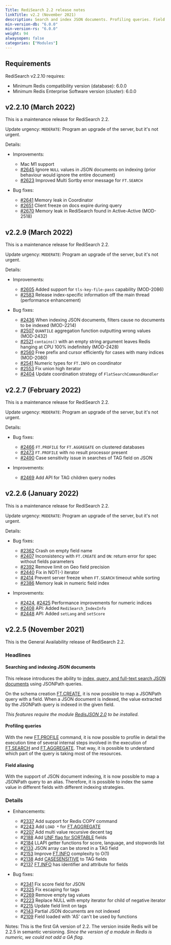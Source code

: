 ```yaml
---
Title: RediSearch 2.2 release notes
linkTitle: v2.2 (November 2021)
description: Search and index JSON documents. Profiling queries. Field aliasing. 
min-version-db: "6.0.0"
min-version-rs: "6.0.0"
weight: 94
alwaysopen: false
categories: ["Modules"]
---
```

## Requirements

RediSearch v2.2.10 requires:

- Minimum Redis compatibility version (database): 6.0.0
- Minimum Redis Enterprise Software version (cluster): 6.0.0

## v2.2.10 (March 2022)

This is a maintenance release for RediSearch 2.2.

Update urgency: `MODERATE`: Program an upgrade of the server, but it's not urgent.

Details:

- Improvements:

  - Mac M1 support
  - [#2645](https://github.com/RediSearch/RediSearch/pull/2645) Ignore `NULL` values in JSON documents on indexing (prior behaviour would ignore the entire document)
  - [#2623](https://github.com/RediSearch/RediSearch/pull/2623) Improved Multi Sortby error message for `FT.SEARCH`

- Bug fixes:

  - [#2641](https://github.com/RediSearch/RediSearch/pull/2641) Memory leak in Coordinator
  - [#2651](https://github.com/RediSearch/RediSearch/pull/2651) Client freeze on docs expire during query
  - [#2670](https://github.com/RediSearch/RediSearch/pull/2670) Memory leak in RediSearch found in Active-Active (MOD-2518)

## v2.2.9 (March 2022)

This is a maintenance release for RediSearch 2.2.

Update urgency: `MODERATE`: Program an upgrade of the server, but it's not urgent.

Details:

- Improvements:

  - [#2605](https://github.com/RediSearch/RediSearch/pull/2605) Added support for `tls-key-file-pass` capability (MOD-2086)
  - [#2583](https://github.com/RediSearch/RediSearch/pull/2583) Release index-specific information off the main thread (performance enhancement)

- Bug fixes:

  - [#2436](https://github.com/RediSearch/RediSearch/pull/2436) When indexing JSON documents, filters cause no documents to be indexed (MOD-2214)
  - [#2507](https://github.com/RediSearch/RediSearch/pull/2507) `QUANTILE` aggregation function outputting wrong values (MOD-2432)
  - [#2521](https://github.com/RediSearch/RediSearch/pull/2521) `contains()` with an empty string argument leaves Redis hanging at CPU 100% indefinitely (MOD-2428)
  - [#2560](https://github.com/RediSearch/RediSearch/pull/2560) Free prefix and cursor efficiently for cases with many indices (MOD-2080)
  - [#2541](https://github.com/RediSearch/RediSearch/pull/2541) Numeric types for `FT.INFO` on coordinator
  - [#2553](https://github.com/RediSearch/RediSearch/pull/2553) Fix union high iterator
  - [#2404](https://github.com/RediSearch/RediSearch/pull/2404) Update coordination strategy of `FlatSearchCommandHandler`

## v2.2.7 (February 2022)

This is a maintenance release for RediSearch 2.2.

Update urgency: `MODERATE`: Program an upgrade of the server, but it's not urgent.

Details:

- Bug fixes:
  - [#2466](https://github.com/RediSearch/RediSearch/pull/2466) `FT.PROFILE` for `FT.AGGREGATE` on clustered databases
  - [#2473](https://github.com/RediSearch/RediSearch/pull/2473) `FT.PROFILE` with no result processor present
  - [#2490](https://github.com/RediSearch/RediSearch/pull/2490) Case sensitivity issue in searches of TAG field on JSON

- Improvements:
  - [#2469](https://github.com/RediSearch/RediSearch/pull/2469) Add API for TAG children query nodes

## v2.2.6 (January 2022)

This is a maintenance release for RediSearch 2.2.

Update urgency: `MODERATE`: Program an upgrade of the server, but it's not urgent.

Details:

- Bug fixes:

    - [#2362](https://github.com/RediSearch/RediSearch/pull/2362) Crash on empty field name
    - [#2407](https://github.com/RediSearch/RediSearch/pull/2407) Inconsistency with `FT.CREATE` and `ON`: return error for spec without fields parameters
    - [#2392](https://github.com/RediSearch/RediSearch/pull/2392) Remove limit on Geo field precision
    - [#2440](https://github.com/RediSearch/RediSearch/pull/2440) Fix in NOT(-) iterator
    - [#2414](https://github.com/RediSearch/RediSearch/pull/2414) Prevent server freeze when `FT.SEARCH` timeout while sorting
    - [#2386](https://github.com/RediSearch/RediSearch/pull/2386) Memory leak in numeric field index

- Improvements:

    - [#2424](https://github.com/RediSearch/RediSearch/pull/2424), [#2425](https://github.com/RediSearch/RediSearch/pull/2425) Performance improvements for numeric indices
    - [#2408](https://github.com/RediSearch/RediSearch/pull/2408) API: Added `RediSearch_IndexInfo`
    - [#2448](https://github.com/RediSearch/RediSearch/pull/2448) API: Added `setLang` and `setScore`

## v2.2.5 (November 2021)

This is the General Availability release of RediSearch 2.2.

### Headlines

#### Searching and indexing JSON documents

This release introduces the ability to [index, query, and full-text search JSON documents](https://oss.redis.com/redisearch/master/Indexing_JSON/) using JSONPath queries.

On the schema creation [FT.CREATE](https://oss.redis.com/redisearch/master/Commands/#ftcreate), it is now possible to map a JSONPath query with a field. When a JSON document is indexed, the value extracted by the JSONPath query is indexed in the given field.

 _This features require the module [RedisJSON 2.0](https://www.redisjson.io) to be installed._ 

#### Profiling queries

With the new [FT.PROFILE](https://oss.redis.com/redisearch/master/Commands/#ftprofile) command, it is now possible to profile in detail the execution time of several internal steps involved in the execution of [FT.SEARCH](https://oss.redis.com/redisearch/master/Commands/#ftsearch) and [FT.AGGREGATE](https://oss.redis.com/redisearch/master/Commands/#ftaggregate).
That way, it is possible to understand which part of the query is taking most of the resources.

#### Field aliasing

With the support of JSON document indexing, it is now possible to map a JSONPath query to an alias. Therefore, it is possible to index the same value in different fields with different indexing strategies.

### Details

- Enhancements:
  - #[2337](https://github.com/redisearch/redisearch/issues/2337) Add support for Redis COPY command 
  - #[2243](https://github.com/redisearch/redisearch/issues/2243) Add `LOAD *` for [FT.AGGREGATE](https://oss.redis.com/redisearch/master/Commands/#ftaggregate)
  - #[2207](https://github.com/redisearch/redisearch/issues/2207) Add multi value recursive decent tag
  - #[2188](https://github.com/redisearch/redisearch/issues/2188) Add [UNF flag for SORTABLE](https://oss.redis.com/redisearch/master/Sorting/#normalization_unf_option) fields
  - #[2184](https://github.com/redisearch/redisearch/issues/2184) LLAPI getter functions for score, language, and stopwords list
  - #[2133](https://github.com/redisearch/redisearch/issues/2133) JSON array can be stored in a TAG field
  - #[2153](https://github.com/redisearch/redisearch/issues/2153) Improve [FT.INFO](https://oss.redis.com/redisearch/master/Commands/#ftinfo) complexity to O(1) 
  - #[2138](https://github.com/redisearch/redisearch/issues/2138) Add [CASESENSITIVE](https://oss.redis.com/redisearch/master/Tags/#creating_a_tag_field) to TAG fields
  - #[2137](https://github.com/redisearch/redisearch/issues/2137) [FT.INFO](https://oss.redis.com/redisearch/master/Commands/#ftinfo) has identifier and attribute for fields

- Bug fixes:
  - #[2341](https://github.com/redisearch/redisearch/issues/2341) Fix score field for JSON
  - #[2325](https://github.com/redisearch/redisearch/issues/2325) Fix escaping for tags
  - #[2269](https://github.com/redisearch/redisearch/issues/2269) Remove empty tag values
  - #[2223](https://github.com/redisearch/redisearch/issues/2223) Replace NULL with empty iterator for child of negative iterator
  - #[2215](https://github.com/redisearch/redisearch/issues/2215) Update field limit on tags
  - #[2143](https://github.com/redisearch/redisearch/issues/2143) Partial JSON documents are not indexed
  - #[2109](https://github.com/redisearch/redisearch/issues/2109) Field loaded with 'AS' can't be used by functions

Notes:
This is the first GA version of 2.2. The version inside Redis will be 2.2.5 in semantic versioning.
_Since the version of a module in Redis is numeric, we could not add a GA flag._
